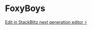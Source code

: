 # FoxyBoys

[Edit in StackBlitz next generation editor ⚡️](https://stackblitz.com/~/github.com/RicardoGHa/FoxyBoys)